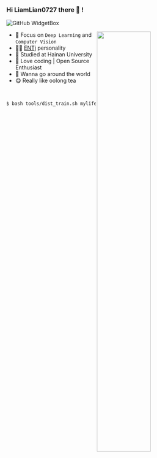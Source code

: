 ### Hi LiamLian0727 there 👋 !

![GitHub WidgetBox](https://github-widgetbox.vercel.app/api/profile?username=LiamLian0727&data=followers,repositories,stars,commits)

<img align="right" width="53%" src="https://readme-card.imp2002.com/api?username=LiamLian0727&show_icons=true&icon_color=CE1D2D&text_color=718096&bg_color=ffffff&hide_title=true" />

<be>
  
- 🌱 Focus on `Deep Learning` and `Computer Vision`
- 👨‍🔬 [ENTj](https://www.16personalities.com/entj-personality) personality
- 🏫 Studied at Hainan University
- 🔭 Love coding | Open Source Enthusiast
- 💭 Wanna go around the world
- 😋 Really like oolong tea

  
<br>
<be>

```sh
$ bash tools/dist_train.sh mylife.py 1 &> blog.life
```

